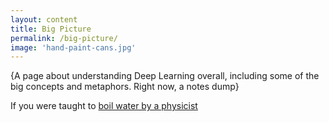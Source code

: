 ```yaml
---
layout: content
title: Big Picture
permalink: /big-picture/
image: 'hand-paint-cans.jpg'
---
```


{A page about understanding Deep Learning overall, including some of the big concepts and metaphors. Right now, a notes dump}

If you were taught to [boil water by a physicist](../pages/big-picture/cooking-taught-by-chemists.html)